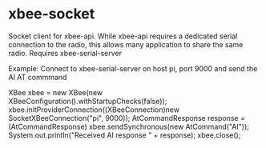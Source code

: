 # xbee-socket

Socket client for xbee-api. While xbee-api requires a dedicated serial connection to the radio, this allows many application to share the same radio. Requires xbee-serial-server
  
  Example: Connect to xbee-serial-server on host pi, port 9000 and send the AI AT commmand
  
XBee xbee = new XBee(new XBeeConfiguration().withStartupChecks(false));
xbee.initProviderConnection((XBeeConnection)new SocketXBeeConnection("pi", 9000));
AtCommandResponse response = (AtCommandResponse) xbee.sendSynchronous(new AtCommand("AI"));
System.out.println("Received AI response " + response);
xbee.close();
